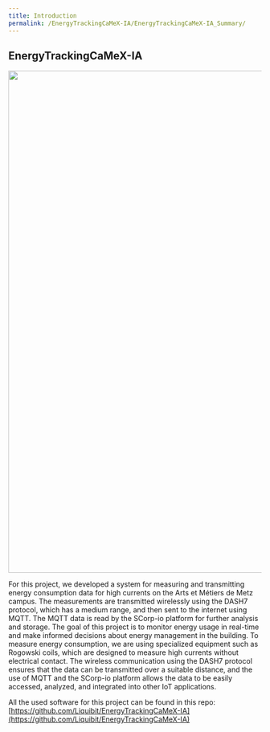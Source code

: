 ```yaml
---
title: Introduction
permalink: /EnergyTrackingCaMeX-IA/EnergyTrackingCaMeX-IA_Summary/
---
```


## EnergyTrackingCaMeX-IA

<img src="{{ site.baseurl }}\assets\img\energyTrackingCaMeX-IA\camex_energy_diagram.png" width="1000"/>

For this project, we developed a system for measuring and transmitting energy consumption data for high currents on the Arts et Métiers de Metz campus. The measurements are transmitted wirelessly using the DASH7 protocol, which has a medium range, and then sent to the internet using MQTT. The MQTT data is read by the SCorp-io platform for further analysis and storage. The goal of this project is to monitor energy usage in real-time and make informed decisions about energy management in the building.
To measure energy consumption, we are using specialized equipment such as Rogowski coils, which are designed to measure high currents without electrical contact. The wireless communication using the DASH7 protocol ensures that the data can be transmitted over a suitable distance, and the use of MQTT and the SCorp-io platform allows the data to be easily accessed, analyzed, and integrated into other IoT applications.

All the used software for this project can be found in this repo: [https://github.com/Liquibit/EnergyTrackingCaMeX-IA](https://github.com/Liquibit/EnergyTrackingCaMeX-IA)